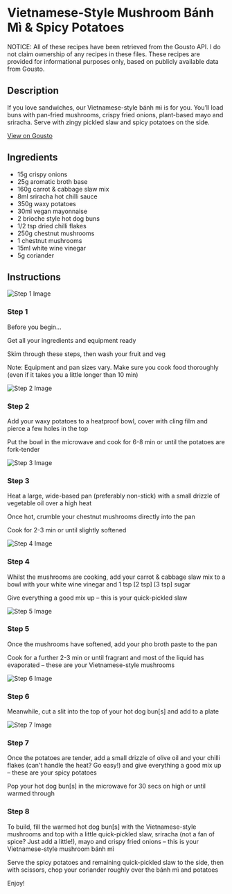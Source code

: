 # Vietnamese-Style Mushroom Bánh Mì & Spicy Potatoes

NOTICE: All of these recipes have been retrieved from the Gousto API. I do not claim ownership of any recipes in these files. These recipes are provided for informational purposes only, based on publicly available data from Gousto.

## Description

If you love sandwiches, our Vietnamese-style bánh mì is for you. You’ll load buns with pan-fried mushrooms, crispy fried onions, plant-based mayo and sriracha. Serve with zingy pickled slaw and spicy potatoes on the side.

[View on Gousto](https://www.gousto.co.uk/recipes/cookbook/vietnamese-style-mushroom-banh-mi-spicy-potatoes)

## Ingredients

- 15g crispy onions
- 25g aromatic broth base
- 160g carrot & cabbage slaw mix
- 8ml sriracha hot chilli sauce
- 350g waxy potatoes
- 30ml vegan mayonnaise
- 2 brioche style hot dog buns
- 1/2 tsp dried chilli flakes
- 250g chestnut mushrooms
- 1 chestnut mushrooms
- 15ml white wine vinegar
- 5g coriander

## Instructions

![Step 1 Image](https://production-media.gousto.co.uk/cms/recipe-step-image/Step-1-1705335249927-x200.jpg)

### Step 1

Before you begin...

Get all your ingredients and equipment ready

Skim through these steps, then wash your fruit and veg

Note: Equipment and pan sizes vary. Make sure you cook food thoroughly (even if it takes you a little longer than 10 min)

![Step 2 Image](https://production-media.gousto.co.uk/cms/recipe-step-image/step-2-1705335255317-x200.jpg)

### Step 2

Add your waxy potatoes to a heatproof bowl, cover with cling film and pierce a few holes in the top

Put the bowl in the microwave and cook for 6-8 min or until the potatoes are fork-tender

![Step 3 Image](https://production-media.gousto.co.uk/cms/recipe-step-image/step-3-1705335258700-x200.jpg)

### Step 3

Heat a large, wide-based pan (preferably non-stick) with a small drizzle of vegetable oil over a high heat

Once hot, crumble your chestnut mushrooms directly into the pan

Cook for 2-3 min or until slightly softened

![Step 4 Image](https://production-media.gousto.co.uk/cms/recipe-step-image/step-4-1705335263355-x200.jpg)

### Step 4

Whilst the mushrooms are cooking, add your carrot & cabbage slaw mix to a bowl with your white wine vinegar and 1 tsp <span class="text-purple">[2 tsp]</span> <span class="text-danger">[3 tsp] </span>sugar

Give everything a good mix up – this is your quick-pickled slaw

![Step 5 Image](https://production-media.gousto.co.uk/cms/recipe-step-image/step-5-1705335267294-x200.jpg)

### Step 5

Once the mushrooms have softened, add your pho broth paste to the pan

Cook for a further 2-3 min or until fragrant and most of the liquid has evaporated – these are your Vietnamese-style mushrooms

![Step 6 Image](https://production-media.gousto.co.uk/cms/recipe-step-image/step-6-1705335273552-x200.jpg)

### Step 6

Meanwhile, cut a slit into the top of your hot dog bun[s] and add to a plate

![Step 7 Image](https://production-media.gousto.co.uk/cms/recipe-step-image/step-7-1705335278310-x200.jpg)

### Step 7

Once the potatoes are tender, add a small drizzle of olive oil and your chilli flakes (can't handle the heat? Go easy!) and give everything a good mix up – these are your spicy potatoes

Pop your hot dog bun[s] in the microwave for 30 secs on high or until warmed through

### Step 8

To build, fill the warmed hot dog bun[s] with the Vietnamese-style mushrooms and top with a little quick-pickled slaw, sriracha (not a fan of spice? Just add a little!), mayo and crispy fried onions – this is your Vietnamese-style mushroom bánh mì

Serve the spicy potatoes and remaining quick-pickled slaw to the side, then with scissors, chop your coriander roughly over the bánh mì and potatoes

Enjoy!

